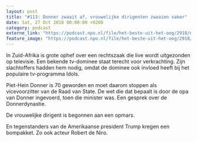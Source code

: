 ```yaml
---
layout: post
title: "#113: Donner zwaait af, vrouwelijke dirigenten zwaaien vaker"
date: Sat, 27 Oct 2018 00:00:00 +0200
category: podcast
externe_link: "https://podcast.npo.nl/file/het-beste-uit-het-oog/2918/nporadio1_het-beste-uit-het-oog_20181027_113-donner-zwaait-af-vrouwelijke-dirigenten-zwaaien-vaker.mp3"
feature_image: "https://podcast.npo.nl/file/het-beste-uit-het-oog/2918/nporadio1_het-beste-uit-het-oog_20181027_113-donner-zwaait-af-vrouwelijke-dirigenten-zwaaien-vaker.mp3"
---
```


In Zuid-Afrika is grote ophef over een rechtszaak die live wordt uitgezonden op televisie. Een bekende tv-dominee staat terecht voor verkrachting. Zijn slachtoffers hadden hem nodig, omdat de dominee ook invloed heeft bij het populaire tv-programma Idols.

Piet-Hein Donner is 70 geworden en moet daarom stoppen als vicevoorzitter van de Raad van State. De wet die dat bepaalt is door de opa van Donner ingevoerd, toen die minister was. Een gesprek over de Donnerdynastie.

De vrouwelijke dirigent is begonnen aan een opmars.

En tegenstanders van de Amerikaanse president Trump kregen een bompakket. Zo ook acteur Robert de Niro.
